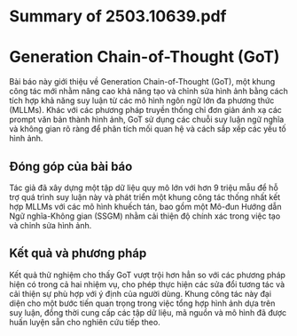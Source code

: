 # Summary of 2503.10639.pdf

# Generation Chain-of-Thought (GoT)

Bài báo này giới thiệu về Generation Chain-of-Thought (GoT), một khung công tác mới nhằm nâng cao khả năng tạo và chỉnh sửa hình ảnh bằng cách tích hợp khả năng suy luận từ các mô hình ngôn ngữ lớn đa phương thức (MLLMs). Khác với các phương pháp truyền thống chỉ đơn giản ánh xạ các prompt văn bản thành hình ảnh, GoT sử dụng các chuỗi suy luận ngữ nghĩa và không gian rõ ràng để phân tích mối quan hệ và cách sắp xếp các yếu tố hình ảnh.

## Đóng góp của bài báo

Tác giả đã xây dựng một tập dữ liệu quy mô lớn với hơn 9 triệu mẫu để hỗ trợ quá trình suy luận này và phát triển một khung công tác thống nhất kết hợp MLLMs với các mô hình khuếch tán, bao gồm một Mô-đun Hướng dẫn Ngữ nghĩa-Không gian (SSGM) nhằm cải thiện độ chính xác trong việc tạo và chỉnh sửa hình ảnh.

## Kết quả và phương pháp

Kết quả thử nghiệm cho thấy GoT vượt trội hơn hẳn so với các phương pháp hiện có trong cả hai nhiệm vụ, cho phép thực hiện các sửa đổi tương tác và cải thiện sự phù hợp với ý định của người dùng. Khung công tác này đại diện cho một bước tiến quan trọng trong việc tổng hợp hình ảnh dựa trên suy luận, đồng thời cung cấp các tập dữ liệu, mã nguồn và mô hình đã được huấn luyện sẵn cho nghiên cứu tiếp theo.
